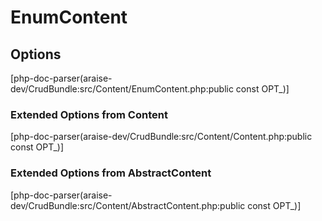 # EnumContent

## Options
[php-doc-parser(araise-dev/CrudBundle:src/Content/EnumContent.php:public const OPT_)]

### Extended Options from Content
[php-doc-parser(araise-dev/CrudBundle:src/Content/Content.php:public const OPT_)]

### Extended Options from AbstractContent
[php-doc-parser(araise-dev/CrudBundle:src/Content/AbstractContent.php:public const OPT_)]
